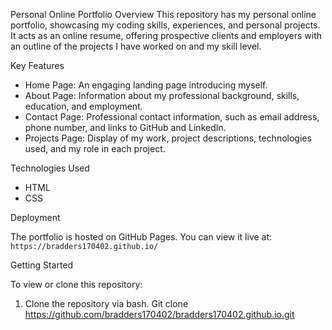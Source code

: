 Personal Online Portfolio
Overview
This repository has my personal online portfolio, showcasing my coding skills, experiences, and personal projects. It acts as an online resume, offering prospective clients and employers with an outline of the projects I have worked on and my skill level.

Key Features

- Home Page: An engaging landing page introducing myself.
- About Page: Information about my professional background, skills, education, and employment.
- Contact Page: Professional contact information, such as email address, phone number, and links to GitHub and LinkedIn.
- Projects Page: Display of my work, project descriptions, technologies used, and my role in each project.

Technologies Used
- HTML
- CSS

 Deployment

The portfolio is hosted on GitHub Pages. You can view it live at: `https://bradders170402.github.io/`

Getting Started

To view or clone this repository:

1. Clone the repository via bash. 
Git clone https://github.com/bradders170402/bradders170402.github.io.git
